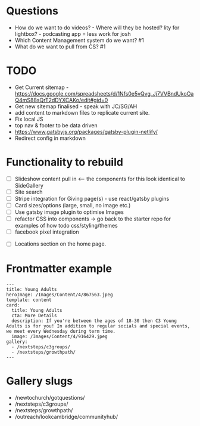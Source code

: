 # Questions

- How do we want to do videos? - Where will they be hosted? lity for lightbox? - podcasting app = less work for josh
- Which Content Management system do we want? #1
- What do we want to pull from CS? #1

# TODO

- Get Current sitemap - https://docs.google.com/spreadsheets/d/1Nfs0e5vQvg_Jj7VVBndUkoOaQ4mS88sQrT2dDYXCAKo/edit#gid=0
- Get new sitemap finalised - speak with JC/SG/AH
- add content to markdown files to replicate current site.
- Fix local JS
- top nav & footer to be data driven
- https://www.gatsbyjs.org/packages/gatsby-plugin-netlify/
- Redirect config in markdown

# Functionality to rebuild

- [ ] Slideshow content pull in <-- the components for this look identical to SideGallery
- [ ] Site search
- [ ] Stripe integration for Giving page(s) - use react/gatsby plugins
- [ ] Card sizes/options (large, small, no image etc.)
- [ ] Use gatsby image plugin to optimise Images
- [ ] refactor CSS into components -> go back to the starter repo for examples of how todo css/styling/themes
- [ ] facebook pixel integration

* [ ] Locations section on the home page.

# Frontmatter example

```
---
title: Young Adults
heroImage: /Images/Content/4/867563.jpeg
template: content
card:
  title: Young Adults
  cta: More Details
  description: If you're between the ages of 18-30 then C3 Young Adults is for you! In addition to regular socials and special events, we meet every Wednesday during term time.
  image: /Images/Content/4/916429.jpeg
gallery:
  - /nextsteps/c3groups/
  - /nextsteps/growthpath/
---
```

# Gallery slugs

- /newtochurch/gotquestions/
- /nextsteps/c3groups/
- /nextsteps/growthpath/
- /outreach/lookcambridge/communityhub/
